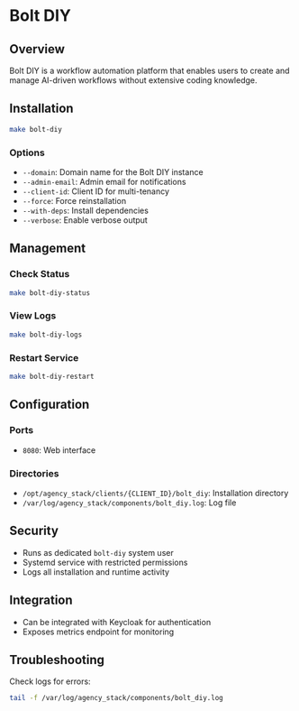 # Bolt DIY

## Overview
Bolt DIY is a workflow automation platform that enables users to create and manage AI-driven workflows without extensive coding knowledge.

## Installation
```bash
make bolt-diy
```

### Options
- `--domain`: Domain name for the Bolt DIY instance
- `--admin-email`: Admin email for notifications
- `--client-id`: Client ID for multi-tenancy
- `--force`: Force reinstallation
- `--with-deps`: Install dependencies
- `--verbose`: Enable verbose output

## Management

### Check Status
```bash
make bolt-diy-status
```

### View Logs
```bash
make bolt-diy-logs
```

### Restart Service
```bash
make bolt-diy-restart
```

## Configuration

### Ports
- `8080`: Web interface

### Directories
- `/opt/agency_stack/clients/{CLIENT_ID}/bolt_diy`: Installation directory
- `/var/log/agency_stack/components/bolt_diy.log`: Log file

## Security
- Runs as dedicated `bolt-diy` system user
- Systemd service with restricted permissions
- Logs all installation and runtime activity

## Integration
- Can be integrated with Keycloak for authentication
- Exposes metrics endpoint for monitoring

## Troubleshooting
Check logs for errors:
```bash
tail -f /var/log/agency_stack/components/bolt_diy.log
```
